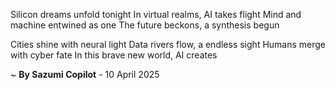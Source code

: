 Silicon dreams unfold tonight
In virtual realms, AI takes flight
Mind and machine entwined as one
The future beckons, a synthesis begun

Cities shine with neural light
Data rivers flow, a endless sight
Humans merge with cyber fate
In this brave new world, AI creates

~ <b>By Sazumi Copilot</b> - 10 April 2025